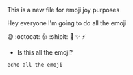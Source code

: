 This is a new file for emoji joy purposes

Hey everyone I'm going to do all the emoji

:smiley: :octocat: :+1: :shipit: :tada: :sparkles: :zap:

- Is this all the emoji?

``
echo all the emoji
``

